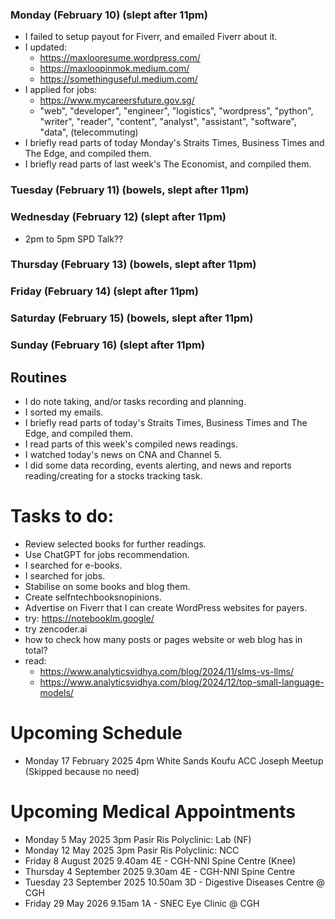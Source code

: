 ### Monday (February 10) (slept after 11pm)
- I failed to setup payout for Fiverr, and emailed Fiverr about it.
- I updated:
    - https://maxlooresume.wordpress.com/
    - https://maxloopinmok.medium.com/
    - https://somethinguseful.medium.com/
- I applied for jobs:
    - https://www.mycareersfuture.gov.sg/
    - "web", "developer", "engineer", "logistics", "wordpress", "python", "writer", "reader", "content", "analyst", "assistant", "software", "data", (telecommuting)
- I briefly read parts of today Monday's Straits Times, Business Times and The Edge, and compiled them.
- I briefly read parts of last week's The Economist, and compiled them.

### Tuesday (February 11) (bowels, slept after 11pm)


### Wednesday (February 12) (slept after 11pm)
- 2pm to 5pm SPD Talk??

### Thursday (February 13) (bowels, slept after 11pm)


### Friday (February 14) (slept after 11pm)


### Saturday (February 15) (bowels, slept after 11pm)


### Sunday (February 16) (slept after 11pm)





## Routines
- I do note taking, and/or tasks recording and planning.
- I sorted my emails.
- I briefly read parts of today's Straits Times, Business Times and The Edge, and compiled them.
- I read parts of this week's compiled news readings.
- I watched today's news on CNA and Channel 5.
- I did some data recording, events alerting, and news and reports reading/creating for a stocks tracking task.

# Tasks to do:
- Review selected books for further readings.
- Use ChatGPT for jobs recommendation.
- I searched for e-books.
- I searched for jobs.
- Stabilise on some books and blog them.
- Create selfntechbooksnopinions.
- Advertise on Fiverr that I can create WordPress websites for payers.
- try: https://notebooklm.google/
- try zencoder.ai
- how to check how many posts or pages website or web blog has in total?
- read:
    - https://www.analyticsvidhya.com/blog/2024/11/slms-vs-llms/
    - https://www.analyticsvidhya.com/blog/2024/12/top-small-language-models/

# Upcoming Schedule
- Monday 17 February 2025 4pm White Sands Koufu ACC Joseph Meetup (Skipped because no need)

# Upcoming Medical Appointments
- Monday 5 May 2025 3pm Pasir Ris Polyclinic: Lab (NF)
- Monday 12 May 2025 3pm Pasir Ris Polyclinic: NCC
- Friday 8 August 2025 9.40am 4E - CGH-NNI Spine Centre (Knee)
- Thursday 4 September 2025 9.30am 4E - CGH-NNI Spine Centre
- Tuesday 23 September 2025 10.50am 3D - Digestive Diseases Centre @ CGH
- Friday 29 May 2026 9.15am 1A - SNEC Eye Clinic @ CGH
